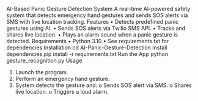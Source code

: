 AI-Based Panic Gesture Detection System
A real-time AI-powered safety system that detects emergency hand gestures and sends SOS alerts via SMS with live location tracking.
Features
•	Detects predefined panic gestures using AI.
•	Sends SOS alerts via Twilio SMS API.
•	Tracks and shares live location.
•	Plays an alarm sound when a panic gesture is detected.
Requirements
•	Python 3.10
•	See requirements.txt for dependencies
Installation
cd AI-Panic-Gesture-Detection
Install dependencies
pip install -r requirements.txt
Run the App
python gesture_recognition.py
Usage
1.	Launch the program.
2.	Perform an emergency hand gesture.
3.	System detects the gesture and: 
o	Sends SOS alert via SMS.
o	Shares live location.
o	Triggers a loud alarm.


